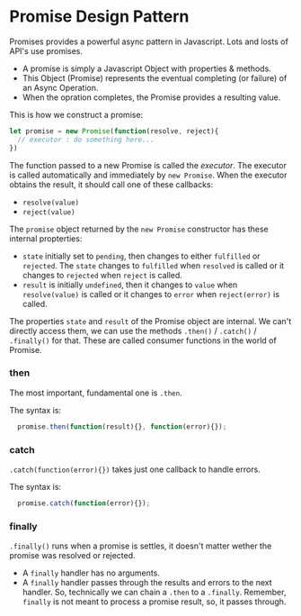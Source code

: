 # Promise Design Pattern

Promises provides a powerful async pattern in Javascript. Lots and losts of API's use promises. 

- A promise is simply a Javascript Object with properties & methods. 
- This Object (Promise) represents the eventual completing (or failure) of an Async Operation.
- When the opration completes, the Promise provides a resulting value.

This is how we construct a promise:
```js
let promise = new Promise(function(resolve, reject){
  // executor : do something here...
})
```

The function passed to a new Promise is called the *executor*. The executor is called automatically and immediately by `new Promise`. When the executor obtains the result, it should call one of these callbacks:
- `resolve(value)`
- `reject(value)`

The `promise` object returned by the `new Promise` constructor has these internal propterties:
- `state` initially set to `pending`, then changes to either `fulfilled` or `rejected`. The `state` changes to `fulfilled` when `resolved` is called or it changes to `rejected` when `reject` is called.
- `result` is initially `undefined`, then it changes to `value` when `resolve(value)` is called or it changes to `error` when `reject(error)` is called.

The properties `state` and `result` of the Promise object are internal. We can't directly access them, we can use the methods `.then()` / `.catch()` / `.finally()` for that. These are called consumer functions in the world of Promise.

### then

The most important, fundamental one is `.then`.

The syntax is:
```javascript
  promise.then(function(result){}, function(error){});
```

### catch

`.catch(function(error){})` takes just one callback to handle errors.

The syntax is:
```js
  promise.catch(function(error){});
```

### finally

`.finally()` runs when a promise is settles, it doesn't matter wether the promise was resolved or rejected.

- A `finally` handler has no arguments. 
- A `finally` handler passes through the results and errors to the next handler. So, technically we can chain a `.then` to a `.finally`. Remember, `finally` is not meant to process a promise result, so, it passes through.

